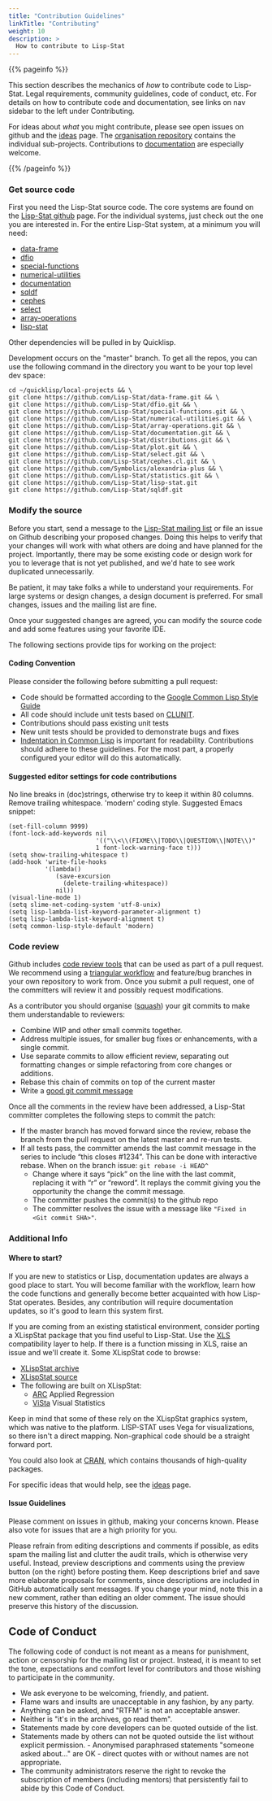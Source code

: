 ```yaml
---
title: "Contribution Guidelines"
linkTitle: "Contributing"
weight: 10
description: >
  How to contribute to Lisp-Stat
---
```


{{% pageinfo %}}

This section describes the mechanics of _how_ to contribute code to
Lisp-Stat. Legal requirements, community guidelines, code of
conduct, etc. For details on how to contribute code and documentation,
see links on nav sidebar to the left under Contributing.

For ideas about _what_ you might contribute, please see
open issues on github and the [ideas](ideas) page. The
[organisation repository](https://github.com/Lisp-Stat) contains the
individual sub-projects. Contributions to
[documentation](https://github.com/Lisp-Stat/documentation) are
especially welcome.

{{% /pageinfo %}}

### Get source code

First you need the Lisp-Stat source code. The core systems are found
on the [Lisp-Stat github](https://github.com/Lisp-Stat) page. For the
individual systems, just check out the one you are interested in. For
the entire Lisp-Stat system, at a minimum you will need:

- [data-frame](https://github.com/Lisp-Stat/data-frame)
- [dfio](https://github.com/Lisp-Stat/dfio)
- [special-functions](https://github.com/Lisp-Stat/special-functions)
- [numerical-utilities](https://github.com/Lisp-Stat/numerical-utilities)
- [documentation](https://github.com/Lisp-Stat/documentation)
- [sqldf](https://github.com/Lisp-Stat/sqldf)
- [cephes](https://github.com/Lisp-Stat/cephes.cl)
- [select](https://github.com/Lisp-Stat/select)
- [array-operations](https://github.com/Lisp-Stat/array-operations)
- [lisp-stat](https://github.com/Lisp-Stat/lisp-stat)

Other dependencies will be pulled in by Quicklisp.

Development occurs on the "master" branch. To get all the repos, you
can use the following command in the directory you want to be your top
level dev space:


```shell
cd ~/quicklisp/local-projects && \
git clone https://github.com/Lisp-Stat/data-frame.git && \
git clone https://github.com/Lisp-Stat/dfio.git && \
git clone https://github.com/Lisp-Stat/special-functions.git && \
git clone https://github.com/Lisp-Stat/numerical-utilities.git && \
git clone https://github.com/Lisp-Stat/array-operations.git && \
git clone https://github.com/Lisp-Stat/documentation.git && \
git clone https://github.com/Lisp-Stat/distributions.git && \
git clone https://github.com/Lisp-Stat/plot.git && \
git clone https://github.com/Lisp-Stat/select.git && \
git clone https://github.com/Lisp-Stat/cephes.cl.git && \
git clone https://github.com/Symbolics/alexandria-plus && \
git clone https://github.com/Lisp-Stat/statistics.git && \
git clone https://github.com/Lisp-Stat/lisp-stat.git
git clone https://github.com/Lisp-Stat/sqldf.git
```

### Modify the source

Before you start, send a message to the [Lisp-Stat mailing
list](https://groups.google.com/g/lisp-stat) or file an issue on
Github describing your proposed changes.  Doing this helps to verify
that your changes will work with what others are doing and have
planned for the project.  Importantly, there may be some existing code
or design work for you to leverage that is not yet published, and we'd
hate to see work duplicated unnecessarily.

Be patient, it may take folks a while to understand your
requirements. For large systems or design changes, a design document
is preferred. For small changes, issues and the mailing list are fine.


Once your suggested changes are agreed, you can modify the source code
and add some features using your favorite IDE.

The following sections provide tips for working on the project:

#### Coding Convention

Please consider the following before submitting a pull request:

- Code should be formatted according to the [Google Common Lisp Style Guide](https://google.github.io/styleguide/lispguide.xml)
- All code should include unit tests based on [CLUNIT](https://codeberg.org/cage/clunit2.git).
- Contributions should pass existing unit tests
- New unit tests should be provided to demonstrate bugs and fixes
- [Indentation in Common Lisp](https://dept-info.labri.fr/~idurand/enseignement/lst-info/PFS/Common/Strandh-Tutorial/indentation.html) is important for readability. Contributions should adhere to these guidelines.  For the most part, a properly configured your editor will do this automatically.

#### Suggested editor settings for code contributions

No line breaks in (doc)strings, otherwise try to keep it within 80 columns. Remove trailing whitespace. 'modern' coding style. Suggested Emacs snippet:

```emacs-lisp
(set-fill-column 9999)
(font-lock-add-keywords nil
                        '(("\\<\\(FIXME\\|TODO\\|QUESTION\\|NOTE\\)"
                        1 font-lock-warning-face t)))
(setq show-trailing-whitespace t)
(add-hook 'write-file-hooks
          '(lambda()
             (save-excursion
               (delete-trailing-whitespace))
             nil))
(visual-line-mode 1)
(setq slime-net-coding-system 'utf-8-unix)
(setq lisp-lambda-list-keyword-parameter-alignment t)
(setq lisp-lambda-list-keyword-alignment t)
(setq common-lisp-style-default 'modern)
```

### Code review

Github includes [code review
tools](https://github.com/features/code-review/) that can be used as
part of a pull request. We recommend using a [triangular
workflow](https://gist.github.com/anjohnson/8994c95ab2a06f7d2339) and
feature/bug branches in your own repository to work from. Once you
submit a pull request, one of the committers will review it and
possibly request modifications.

As a contributor you should organise
([squash](https://www.git-tower.com/learn/git/faq/git-squash/)) your
git commits to make them understandable to reviewers:

* Combine WIP and other small commits together.
* Address multiple issues, for smaller bug fixes or enhancements, with a single commit.
* Use separate commits to allow efficient review, separating out formatting changes or simple refactoring from core changes or additions.
* Rebase this chain of commits on top of the current master
* Write a [good git commit message](https://chris.beams.io/posts/git-commit/)

Once all the comments in the review have been addressed, a Lisp-Stat committer  completes the following steps to commit the patch:
* If the master branch has moved forward since the review, rebase the branch from the pull request on the latest master and re-run tests.
* If all tests pass, the committer amends the last commit message in the series to include “this closes #1234”. This can be done with interactive rebase. When on the branch issue: `git rebase -i HEAD^`
  * Change where it says “pick” on the line with the last commit, replacing it with “r” or “reword”. It replays the commit giving you the opportunity the change the commit message.
  * The committer pushes the commit(s) to the github repo
  * The committer resolves the issue with a message like `"Fixed in <Git commit SHA>"`.

### Additional Info

#### Where to start?

If you are new to statistics or Lisp, documentation updates are always
a good place to start. You will become familiar with the workflow,
learn how the code functions and generally become better acquainted
with how Lisp-Stat operates. Besides, any contribution will require
documentation updates, so it's good to learn this system first.

If you are coming from an existing statistical environment, consider
porting a XLispStat package that you find useful to Lisp-Stat.  Use
the [XLS](https://github.com/Lisp-Stat/XLS-compat) compatibility layer to
help.  If there is a function missing in XLS, raise an issue and we'll
create it. Some XLispStat code to browse:

* [XLispStat archive](https://github.com/Lisp-Stat/xls-archive)
* [XLispStat source](https://github.com/jhbadger/xlispstat)
* The following are built on XLispStat:
  * [ARC](http://www.stat.umn.edu/arc/) Applied Regression
  * [ViSta](http://www.visualstats.org/) Visual Statistics

Keep in mind that some of these rely on the XLispStat graphics
system, which was native to the platform. LISP-STAT uses Vega for
visualizations, so there isn't a direct mapping. Non-graphical code
should be a straight forward port.

You could also look at [CRAN](https://cran.r-project.org/), which
contains thousands of high-quality packages.

For specific ideas that would help, see the
[ideas](/docs/contributing/ideas/) page.

#### Issue Guidelines

Please comment on issues in github, making your concerns known. Please
also vote for issues that are a high priority for you.

Please refrain from editing descriptions and comments if possible, as
edits spam the mailing list and clutter the audit trails, which is
otherwise very useful. Instead, preview descriptions and comments
using the preview button (on the right) before posting them. Keep
descriptions brief and save more elaborate proposals for comments,
since descriptions are included in GitHub automatically sent
messages. If you change your mind, note this in a new comment, rather
than editing an older comment. The issue should preserve this history
of the discussion.

## Code of Conduct

The following code of conduct is not meant as a means for punishment,
action or censorship for the mailing list or project. Instead, it is
meant to set the tone, expectations and comfort level for contributors
and those wishing to participate in the community.

- We ask everyone to be welcoming, friendly, and patient.
- Flame wars and insults are unacceptable in any fashion, by any party.
- Anything can be asked, and "RTFM" is not an acceptable answer.
- Neither is "it's in the archives, go read them".
- Statements made by core developers can be quoted outside of the list.
- Statements made by others can not be quoted outside the list without explicit permission. - Anonymised paraphrased statements "someone asked about..." are OK - direct quotes with or without names are not appropriate.
- The community administrators reserve the right to revoke the subscription of members (including mentors) that persistently fail to abide by this Code of Conduct.